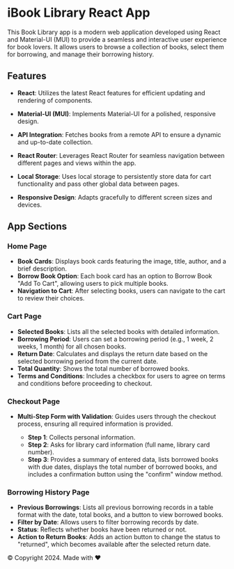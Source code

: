 # iBook Library React App

This Book Library app is a modern web application developed using React and Material-UI (MUI) to provide a seamless and interactive user experience for book lovers. It allows users to browse a collection of books, select them for borrowing, and manage their borrowing history.

## Features

- **React**: Utilizes the latest React features for efficient updating and rendering of components.

- **Material-UI (MUI)**: Implements Material-UI for a polished, responsive design.

- **API Integration**: Fetches books from a remote API to ensure a dynamic and up-to-date collection.

- **React Router**: Leverages React Router for seamless navigation between different pages and views within the app.

- **Local Storage**: Uses local storage to persistently store data for cart functionality and pass other global data between pages.

- **Responsive Design**: Adapts gracefully to different screen sizes and devices.

## App Sections

### Home Page

- **Book Cards**: Displays book cards featuring the image, title, author, and a brief description.
- **Borrow Book Option**: Each book card has an option to Borrow Book "Add To Cart", allowing users to pick multiple books.
- **Navigation to Cart**: After selecting books, users can navigate to the cart to review their choices.

### Cart Page

- **Selected Books**: Lists all the selected books with detailed information.
- **Borrowing Period**: Users can set a borrowing period (e.g., 1 week, 2 weeks, 1 month) for all chosen books.
- **Return Date**: Calculates and displays the return date based on the selected borrowing period from the current date.
- **Total Quantity**: Shows the total number of borrowed books.
- **Terms and Conditions**: Includes a checkbox for users to agree on terms and conditions before proceeding to checkout.

### Checkout Page

- **Multi-Step Form with Validation**: Guides users through the checkout process, ensuring all required information is provided.

  - **Step 1**: Collects personal information.
  - **Step 2**: Asks for library card information (full name, library card number).
  - **Step 3**: Provides a summary of entered data, lists borrowed books with due dates, displays the total number of borrowed books, and includes a confirmation button using the "confirm" window method.

### Borrowing History Page

- **Previous Borrowings**: Lists all previous borrowing records in a table format with the date, total books, and a button to view borrowed books.
- **Filter by Date**: Allows users to filter borrowing records by date.
- **Status**: Reflects whether books have been returned or not.
- **Action to Return Books**: Adds an action button to change the status to "returned", which becomes available after the selected return date.

© Copyright 2024. Made with ❤️
